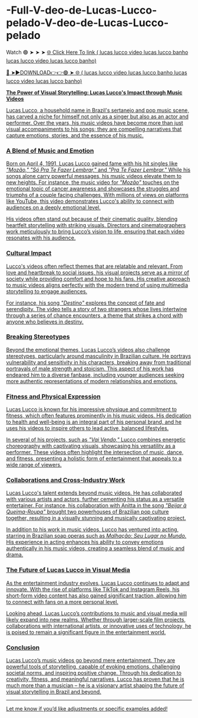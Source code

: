 # -Full-V-deo-de-Lucas-Lucco-pelado-V-deo-de-Lucas-Lucco-pelado

Watch 🟢 ➤ ➤ ➤ <a href="https://xitrol.cfd/lucocoo"> 🌐 Click Here To link ( lucas lucco video lucas lucco banho  lucas lucco video lucas lucco banho) 

🔴 ➤►DOWNLOAD👉👉🟢 ➤<a href="https://xitrol.cfd/lucocoo"> 🌐  ( lucas lucco video lucas lucco banho  lucas lucco video lucas lucco banho)




**The Power of Visual Storytelling: Lucas Lucco's Impact through Music Videos**  

Lucas Lucco, a household name in Brazil's sertanejo and pop music scene, has carved a niche for himself not only as a singer but also as an actor and performer. Over the years, his music videos have become more than just visual accompaniments to his songs; they are compelling narratives that capture emotions, stories, and the essence of his music.  

### **A Blend of Music and Emotion**  

Born on April 4, 1991, Lucas Lucco gained fame with his hit singles like *"Mozão,"* *"Só Pra Te Fazer Lembrar,"* and *"Pra Te Fazer Lembrar."* While his songs alone carry powerful messages, his music videos elevate them to new heights. For instance, the music video for *"Mozão"* touches on the emotional topic of cancer awareness and showcases the struggles and triumphs of a couple facing challenges. With millions of views on platforms like YouTube, this video demonstrates Lucco's ability to connect with audiences on a deeply emotional level.  

His videos often stand out because of their cinematic quality, blending heartfelt storytelling with striking visuals. Directors and cinematographers work meticulously to bring Lucco’s vision to life, ensuring that each video resonates with his audience.  

### **Cultural Impact**  

Lucco's videos often reflect themes that are relatable and relevant. From love and heartbreak to social issues, his visual projects serve as a mirror of society while providing comfort and hope to his fans. His creative approach to music videos aligns perfectly with the modern trend of using multimedia storytelling to engage audiences.  

For instance, his song *"Destino"* explores the concept of fate and serendipity. The video tells a story of two strangers whose lives intertwine through a series of chance encounters, a theme that strikes a chord with anyone who believes in destiny.  

### **Breaking Stereotypes**  

Beyond the emotional themes, Lucas Lucco’s videos also challenge stereotypes, particularly around masculinity in Brazilian culture. He portrays vulnerability and sensitivity in his characters, breaking away from traditional portrayals of male strength and stoicism. This aspect of his work has endeared him to a diverse fanbase, including younger audiences seeking more authentic representations of modern relationships and emotions.  

### **Fitness and Physical Expression**  

Lucas Lucco is known for his impressive physique and commitment to fitness, which often features prominently in his music videos. His dedication to health and well-being is an integral part of his personal brand, and he uses his videos to inspire others to lead active, balanced lifestyles.  

In several of his projects, such as *"Vai Vendo,"* Lucco combines energetic choreography with captivating visuals, showcasing his versatility as a performer. These videos often highlight the intersection of music, dance, and fitness, presenting a holistic form of entertainment that appeals to a wide range of viewers.  

### **Collaborations and Cross-Industry Work**  

Lucas Lucco's talent extends beyond music videos. He has collaborated with various artists and actors, further cementing his status as a versatile entertainer. For instance, his collaboration with Anitta in the song *"Beijar à Queima-Roupa"* brought two powerhouses of Brazilian pop culture together, resulting in a visually stunning and musically captivating project.  

In addition to his work in music videos, Lucco has ventured into acting, starring in Brazilian soap operas such as *Malhação: Seu Lugar no Mundo.* His experience in acting enhances his ability to convey emotions authentically in his music videos, creating a seamless blend of music and drama.  

### **The Future of Lucas Lucco in Visual Media**  

As the entertainment industry evolves, Lucas Lucco continues to adapt and innovate. With the rise of platforms like TikTok and Instagram Reels, his short-form video content has also gained significant traction, allowing him to connect with fans on a more personal level.  

Looking ahead, Lucas Lucco’s contributions to music and visual media will likely expand into new realms. Whether through larger-scale film projects, collaborations with international artists, or innovative uses of technology, he is poised to remain a significant figure in the entertainment world.  

### **Conclusion**  

Lucas Lucco’s music videos go beyond mere entertainment. They are powerful tools of storytelling, capable of evoking emotions, challenging societal norms, and inspiring positive change. Through his dedication to creativity, fitness, and meaningful narratives, Lucco has proven that he is much more than a musician – he is a visionary artist shaping the future of visual storytelling in Brazil and beyond.  

--- 

Let me know if you’d like adjustments or specific examples added!


